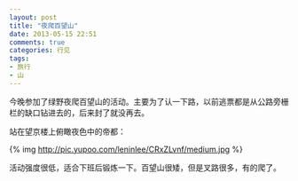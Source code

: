 ```yaml
---
layout: post
title: "夜爬百望山"
date: 2013-05-15 22:51
comments: true
categories: 行见
tags:
- 旅行
- 山
---
```

今晚参加了绿野夜爬百望山的活动。主要为了认一下路，以前逃票都是从公路旁栅栏的缺口钻进去的，后来封了就没再去。

站在望京楼上俯瞰夜色中的帝都：

{% img http://pic.yupoo.com/leninlee/CRxZLvnf/medium.jpg %}

活动强度很低，适合下班后锻炼一下。百望山很矮，但是叉路很多，有的爬了。
